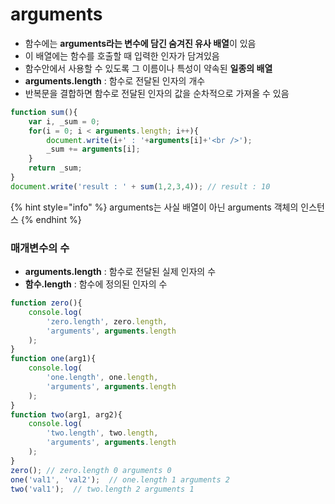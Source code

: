 # arguments

* 함수에는 **arguments라는 변수에 담긴 숨겨진 유사 배열**이 있음
* 이 배열에는 함수를 호출할 때 입력한 인자가 담겨있음
* 함수안에서 사용할 수 있도록 그 이름이나 특성이 약속된 **일종의 배열**
* **arguments.length** : 함수로 전달된 인자의 개수
* 반복문을 결합하면 함수로 전달된 인자의 값을 순차적으로 가져올 수 있음

```javascript
function sum(){
    var i, _sum = 0;    
    for(i = 0; i < arguments.length; i++){
        document.write(i+' : '+arguments[i]+'<br />');
        _sum += arguments[i];
    }   
    return _sum;
}
document.write('result : ' + sum(1,2,3,4)); // result : 10
```

{% hint style="info" %}
arguments는 사실 배열이 아닌 arguments 객체의 인스턴스 
{% endhint %}

### 매개변수의 수

* **arguments.length** : 함수로 전달된 실제 인자의 수
* **함수.length** : 함수에 정의된 인자의 수

```javascript
function zero(){
    console.log(
        'zero.length', zero.length,
        'arguments', arguments.length
    );
}
function one(arg1){
    console.log(
        'one.length', one.length,
        'arguments', arguments.length
    );
}
function two(arg1, arg2){
    console.log(
        'two.length', two.length,
        'arguments', arguments.length
    );
}
zero(); // zero.length 0 arguments 0 
one('val1', 'val2');  // one.length 1 arguments 2 
two('val1');  // two.length 2 arguments 1
```



